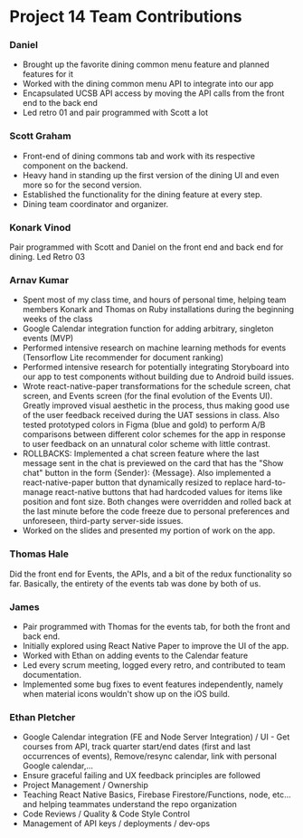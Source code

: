 # Project 14 Team Contributions

### Daniel

- Brought up the favorite dining common menu feature and planned features for it
- Worked with the dining common menu API to integrate into our app
- Encapsulated UCSB API access by moving the API calls from the front end to the back end
- Led retro 01 and pair programmed with Scott a lot


### Scott Graham
- Front-end of dining commons tab and work with its respective component on the backend.
- Heavy hand in standing up the first version of the dining UI and even more so for the second version.
- Established the functionality for the dining feature at every step.
- Dining team coordinator and organizer.  

### Konark Vinod
Pair programmed with Scott and Daniel on the front end and back end for dining. Led Retro 03


### Arnav Kumar
- Spent most of my class time, and hours of personal time, helping team members Konark and Thomas on Ruby installations during the beginning weeks of the class
- Google Calendar integration function for adding arbitrary, singleton events (MVP)
- Performed intensive research on machine learning methods for events (Tensorflow Lite recommender for document ranking)
- Performed intensive research for potentially integrating Storyboard into our app to test components without building due to Android build issues.
- Wrote react-native-paper transformations for the schedule screen, chat screen, and Events screen (for the final evolution of the Events UI). Greatly improved visual aesthetic in the process, thus making good use of the user feedback received during the UAT sessions in class. Also tested prototyped colors in Figma (blue and gold) to perform A/B comparisons between different color schemes for the app in response to user feedback on an unnatural color scheme with little contrast.
- ROLLBACKS: Implemented a chat screen feature where the last message sent in the chat is previewed on the card that has the "Show chat" button in the form {Sender}: {Message}. Also implemented a react-native-paper button that dynamically resized to replace hard-to-manage react-native buttons that had hardcoded values for items like position and font size. Both changes were overridden and rolled back at the last minute before the code freeze due to personal preferences and unforeseen, third-party server-side issues.
- Worked on the slides and presented my portion of work on the app.

### Thomas Hale 
Did the front end for Events, the APIs, and a bit of the redux functionality so far. Basically, the entirety of the events tab was done by both of us.

### James

- Pair programmed with Thomas for the events tab, for both the front and back end.
- Initially explored using React Native Paper to improve the UI of the app.
- Worked with Ethan on adding events to the Calendar feature
- Led every scrum meeting, logged every retro, and contributed to team documentation.
- Implemented some bug fixes to event features independently, namely when material icons wouldn't show up on the iOS build.

### Ethan Pletcher

- Google Calendar integration (FE and Node Server Integration) / UI - Get courses from API, track quarter start/end dates (first and last occurrences of events), Remove/resync calendar, link with personal Google calendar,...
- Ensure graceful failing and UX feedback principles are followed
- Project Management / Ownership
- Teaching React Native Basics, Firebase Firestore/Functions, node, etc... and helping teammates understand the repo organization
- Code Reviews / Quality & Code Style Control
- Management of API keys / deployments / dev-ops

